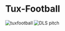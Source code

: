 

# Tux-Football
![tuxfootball](https://user-images.githubusercontent.com/87420016/132129319-0f742704-1835-4d74-8810-13e449a00372.png)
![DLS pitch](https://user-images.githubusercontent.com/87420016/132129397-3d598ed0-020a-4549-b447-fbaaf0c1a222.png)
